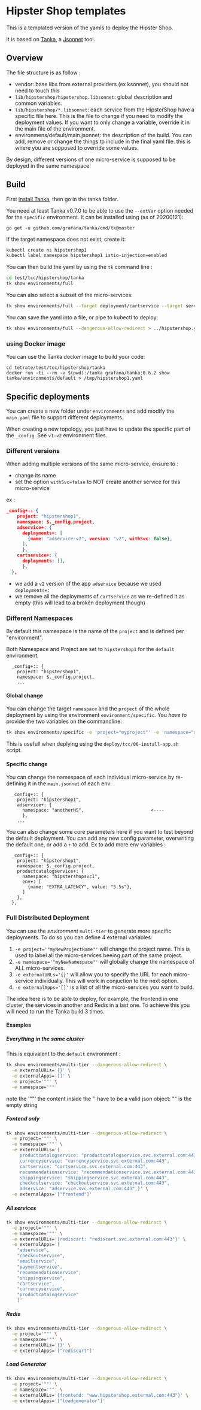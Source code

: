 # Hipster Shop templates

This is a templated version of the yamls to deploy the Hipster Shop.

It is based on [Tanka](https://github.com/grafana/tanka), a [Jsonnet](https://jsonnet.org/) tool.

## Overview

The file structure is as follow : 

- vendor: base libs from external providers (ex ksonnet), you should not need to touch this
- `lib/hipstershop/hipstershop.libsonnet`: global description and common variables.
- `lib/hipstershop/*.libsonnet`: each service from the HipsterShop have a specific file here. This is the file to change if you need to modify the deployment values. If you want to only change a variable, override it in the main file of the environment.
- environmens/default/main.jsonnet: the description of the build. You can add, remove or change the things to include in the final yaml file. this is where you are supposed to override some values.

By design, different versions of one micro-service is supposed to be deployed in the same namespace. 

## Build

First [install Tanka](https://tanka.dev/install), then go in the tanka folder.

You need at least Tanka v0.7.0 to be able to use the `--extVar` option needed for the `specific` environment.
It can be installed using (as of 20200121):
```
go get -u github.com/grafana/tanka/cmd/tk@master
```

If the target namespace does not exist, create it:

```bash
kubectl create ns hipstershop1
kubectl label namespace hipstershop1 istio-injection=enabled
```

You can then build the yaml by using the `tk` command line :

```bash
cd test/tcc/hipstershop/tanka
tk show environments/full
```

You can also select a subset of the micro-services:

```bash
tk show environments/full --target deployment/cartservice --target service/cartservice
```

You can save the yaml into a file, or pipe to kubectl to deploy:

```bash
tk show environments/full --dangerous-allow-redirect > ../hipstershop.yaml
```

### using Docker image

You can use the Tanka docker image to build your code:
```
cd tetrate/test/tcc/hipstershop/tanka
docker run -ti --rm -v $(pwd):/tanka grafana/tanka:0.6.2 show tanka/environments/default > /tmp/hipstershop1.yaml
```

## Specific deployments

You can create a new folder under `environments` and add modify the `main.yaml` file to support different deployments.

When creating a new topology, you just have to update the specific part of the `_config`. See `v1-v2` environment files.

### Different versions

When adding multiple versions of the same micro-service, ensure to : 
- change its name
- set the option `withSvc=false` to NOT create another service for this micro-service

ex :

```json
_config+:: {
    project: "hipstershop1",
    namespace: $._config.project,
    adservice+: {
      deployments+: [
        {name: "adservice-v2", version: "v2", withSvc: false},
      ],
      },
    cartservice+: {
      deployments: [],
      },
  },
```

- we add a `v2` version of the app `adservice` because we used `deployments+:`
- we remove all the deployments of `cartservice` as we re-defined it as empty (this will lead to a broken deployment though)

### Different Namespaces

By default this namespace is the name of the `project` and is defined per "environment".

Both Namespace and Project are set to `hipstershop1` for the `default` environment:

```jsonnet
  _config+:: {
    project: "hipstershop1",
    namespace: $._config.project,
    ...
```

#### Global change

You can change the target `namespace` and the `project` of the whole deployment by using the environment `environment/specific`. You *have to* provide the two variables on the commandline:

```bash
tk show environments/specific -e 'project="myproject"' -e 'namespace="mynamespace"'
```

This is usefull when deplying using the `deploy/tcc/06-install-app.sh` script.

#### Specific change

You can change the namespace of each individual micro-service by re-defining it in the `main.jsonnet` of each env: 

```jsonnet
  _config+:: {
    project: "hipstershop1",
    adservice+: {
      namespace: "anotherNS",                         <----
      },
    ...
```

You can also change some core parameters here if you want to test beyond the default deployment. 
You can add any new config parameter, overwriting the default one, or add a `+` to add.
Ex to add more env variables : 

```jsonnet
  _config+:: {
    project: "hipstershop1",
    namespace: $._config.project,
    productcatalogservice+: {
      namespace: "hipstershopsvc1",
      env+: [
        {name: "EXTRA_LATENCY", value: "5.5s"},
      ]
    }, 
  },
```

### Full Distributed Deployment

You can use the _environment_ `multi-tier` to generate more specific deployments. To do so you can define 4 external variables:
1. `-e project='"myNewProjectName"'` will change the project name. This is used to label all the micro-services beeing part of the same project.
1. `-e namespace='"myNewNamespace"'` will globally change the namespace of ALL micro-services.
1. `-e externalURLs='{}'` will allow you to specify the URL for each micro-service individually. This will work in conjuction to the next option.
1. `-e externalApps='[]'` is a list of all the micro-services you want to build.

The idea here is to be able to deploy, for example, the frontend in one cluster, the services in another and Redis in a last one.
To achieve this you will need to run the Tanka build 3 times.

#### Examples

##### Everything in the same cluster

This is equivalent to the `default` environment :

```bash
tk show environments/multi-tier --dangerous-allow-redirect \
  -e externalURLs='{}' \
  -e externalApps='[]' \
  -e project='""' \
  -e namespace='""'
```

note the '""' the content inside the '' have to be a valid json object: "" is the empty string

##### Fontend only

```bash
tk show environments/multi-tier --dangerous-allow-redirect \
  -e project='""' \
  -e namespace='""' \
  -e externalURLs='{
     productcatalogservice: "productcatalogservice.svc.external.com:443",
     currencyservice: "currencyservice.svc.external.com:443",
     cartservice: "cartservice.svc.external.com:443",
     recommendationservice: "recommendationservice.svc.external.com:443",
     shippingservice: "shippingservice.svc.external.com:443",
     checkoutservice: "checkoutservice.svc.external.com:443",
     adservice: "adservice.svc.external.com:443",}' \
  -e externalApps='["frontend"]'
```

##### All services

```bash
tk show environments/multi-tier --dangerous-allow-redirect \
  -e project='""' \
  -e namespace='""' \
  -e externalURLs='{rediscart: "rediscart.svc.external.com:443"}' \
  -e externalApps='[
    "adservice",
    "checkoutservice",
    "emailservice",
    "paymentservice",
    "recommendationservice",
    "shippingservice",
    "cartservice",
    "currencyservice",
    "productcatalogservice"
    ]'
```

##### Redis

```bash
tk show environments/multi-tier --dangerous-allow-redirect \
  -e project='""' \
  -e namespace='""' \
  -e externalURLs='{}' \
  -e externalApps='["rediscart"]'
```

##### Load Generator

```bash
tk show environments/multi-tier --dangerous-allow-redirect \
  -e project='""' \
  -e namespace='""' \
  -e externalURLs='{frontend: "www.hipstershop.external.com:443"}' \
  -e externalApps='["loadgenerator"]'
```